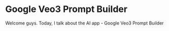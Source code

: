 # Google Veo3 Prompt Builder
Welcome guys.
Today, I talk about the AI app - Google Veo3 Prompt Builder
